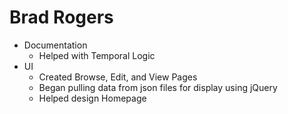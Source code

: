# Brad Rogers

- Documentation
  - Helped with Temporal Logic
- UI
  - Created Browse, Edit, and View Pages
  - Began pulling data from json files for display using jQuery
  - Helped design Homepage

